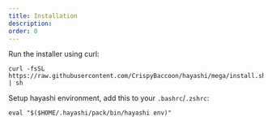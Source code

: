 ```yaml
---
title: Installation
description:
order: 0
---
```


Run the installer using curl:
```shell
curl -fsSL https://raw.githubusercontent.com/CrispyBaccoon/hayashi/mega/install.sh | sh
```
Setup hayashi environment, add this to your `.bashrc`/`.zshrc`:
```shell
eval "$($HOME/.hayashi/pack/bin/hayashi env)"
```

